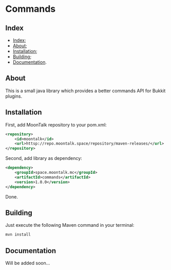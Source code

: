 # Commands

## Index

- [Index](#index);
- [About](#about);
- [Installation](#installation);
- [Building](#building);
- [Documentation](#documentation).

## About

This is a small java library which provides a better commands API for Bukkit plugins.

## Installation

First, add MoonTalk repository to your pom.xml:

```xml
<repository>
    <id>moontalk</id>
    <url>httsp://repo.moontalk.space/repository/maven-releases/</url>
</repository>
```

Second, add library as dependency:

```xml
<dependency>
    <groupId>space.moontalk.mc</groupId>
    <artifactId>commands</artifactId>
    <version>1.0.0</version>
</dependency>
```

Done.

## Building

Just execute the following Maven command in your terminal:

```bash
mvn install
```

## Documentation

Will be added soon...

